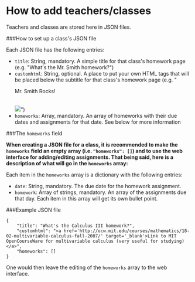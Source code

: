 How to add teachers/classes
=============

Teachers and classes are stored here in JSON files.

###How to set up a class's JSON file

Each JSON file has the following entries:

* `title`: String, mandatory. A simple title for that class's homework page (e.g. "What's the Mr. Smith homework?")
* `customhtml`: String, optional. A place to put your own HTML tags that will be placed below the subtitle for that class's homework page (e.g. "<p>Mr. Smith Rocks!</p><br/><img src='mrsmith.jpg'>")
* `homeworks`: Array, mandatory. An array of homeworks with their due dates and assignments for that date. See below for more information

###The `homeworks` field

**When creating a JSON file for a class, it is recommended to make the `homeworks` field an empty array (i.e. `"homeworks": []`) and to use the web interface for adding/editing assignments. That being said, here is a description of what will go in the `homeworks` array:**

Each item in the `homeworks` array is a dictionary with the following entries:

* `date`: String, mandatory. The due date for the homework assignment.
* `homework`: Array of strings, mandatory. An array of the assignments due that day. Each item in this array will get its own bullet point.

###Example JSON file

    {
    	"title": "What's the Calculus III homework?",
    	"customhtml": "<a href='http://ocw.mit.edu/courses/mathematics/18-02-multivariable-calculus-fall-2007/' target='_blank'>Link to MIT OpenCourseWare for multivariable calculus (very useful for studying)</a>",
    	"homeworks": []
    }

One would then leave the editing of the `homeworks` array to the web interface.